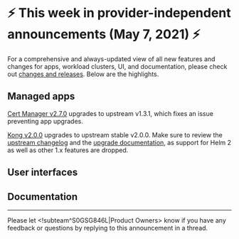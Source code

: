 # :zap: This week in provider-independent announcements (May 7, 2021) :zap:

For a comprehensive and always-updated view of all new features and changes for apps, workload clusters, UI, and documentation, please check out [changes and releases](https://docs.giantswarm.io/changes/). Below are the highlights.

## Managed apps

[Cert Manager v2.7.0](https://docs.giantswarm.io/changes/managed-apps/cert-manager-app/v2.7.0/) upgrades to upstream v1.3.1, which fixes an issue preventing app upgrades.

[Kong v2.0.0](https://docs.giantswarm.io/changes/managed-apps/kong-app/v2.0.0/) upgrades to upstream stable v2.0.0. Make sure to review the [upstream changelog](https://github.com/Kong/charts/blob/main/charts/kong/CHANGELOG.md#200) and the [upgrade documentation](https://github.com/giantswarm/kong-app/blob/master/helm/kong-app/UPGRADE.md), as support for Helm 2 as well as other 1.x features are dropped.

## User interfaces

## Documentation

---
Please let <!subteam^S0GSG846L|Product Owners> know if you have any feedback or questions by replying to this announcement in a thread.
